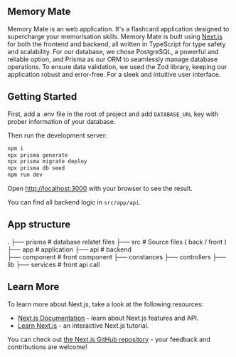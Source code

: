 ## Memory Mate

Memory Mate is an web application. It's a flashcard application designed to supercharge your memorisation skills.
Memory Mate is built using [Next.js](https://nextjs.org/) for both the frontend and backend, all written in TypeScript for type safety and scalability. For our database, we chose PostgreSQL, a powerful and reliable option, and Prisma as our ORM to seamlessly manage database operations. To ensure data validation, we used the Zod library, keeping our application robust and error-free. For a sleek and intuitive user interface.

## Getting Started

First, add a .env file in the root of project and add `DATABASE_URL` key with prober information of your database.

Then run the development server:

```bash
npm i
npx prisma generate
npx prisma migrate deploy
npx prisma db seed
npm run dev
```

Open [http://localhost:3000](http://localhost:3000) with your browser to see the result.

You can find all backend logic in `src/app/api`.

## App structure

.
├── prisma # database relatet files
├── src # Source files ( back / front )
├── app # application
├── api # backend  
 ├── component # front component
├── constances
├── controllers
├── lib
├── services # front api call

## Learn More

To learn more about Next.js, take a look at the following resources:

- [Next.js Documentation](https://nextjs.org/docs) - learn about Next.js features and API.
- [Learn Next.js](https://nextjs.org/learn) - an interactive Next.js tutorial.

You can check out [the Next.js GitHub repository](https://github.com/vercel/next.js/) - your feedback and contributions are welcome!
